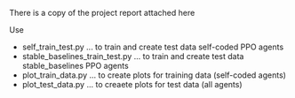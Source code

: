 There is a copy of the project report attached here

Use 
- self_train_test.py ... to train and create test data self-coded PPO agents
- stable_baselines_train_test.py ... to train and create test data stable_baselines PPO agents
- plot_train_data.py ... to create plots for training data (self-coded agents)
- plot_test_data.py ... to creaete plots for test data (all agents)
